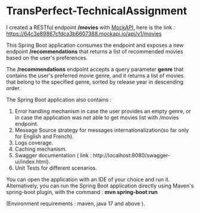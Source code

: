 # TransPerfect-TechnicalAssignment

I created a RESTful endpoint **/movies** with [MockAPI](https://mockapi.io/), here is the link : https://64c3e89867cfdca3b6607388.mockapi.io/api/v1/movies

This Spring Boot application consumes the endpoint and exposes a new endpoint **/recommendations** that returns a list of recommended movies based on the user's preferences.

The **/recommendations** endpoint accepts a query parameter **genre** that contains the user's preferred movie genre, and it returns a list of movies that belong to the specified genre, sorted by release year in descending order.

The Spring Boot application also contains :

1. Error handling mechanism in case the user provides an empty genre, or in case the application was not able to get movies list with /movies endpoint.
2. Message Source strategy for messages internationalization(so far only for English and French).
3. Logs coverage.
4. Caching mechanism.
5. Swagger documentation ( link : http://localhost:8080/swagger-ui/index.html).
6. Unit Tests for different scenarios.

You can open the application with an IDE of your choice and run it. Alternatively, you can run the Spring Boot application directly using Maven's spring-boot plugin, with the command :
**mvn spring-boot:run**

(Environment requirements : maven, java 17 and above ).